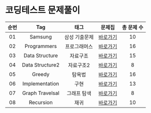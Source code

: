 # 코딩테스트 문제풀이  

| 순번 | Tag                          | 태그                | 문제집    | 총 문제 수 |
| :--: | :--------------------------: | :-----------------: | :------:  |:------: |
| 01 | Samsung | 삼성 기출문제 | [바로가기](./Samsung) | 10 |
| 02 | Programmers | 프로그래머스 | [바로가기](./Programmers) | 16 |
| 03 | Data Structure | 자료구조 | [바로가기](./DataStructure) | 15 |
| 04 | Data Structure2 | 자료구조2 | [바로가기](./DataStructure2) | 8 |
| 05 | Greedy | 탐욕법 | [바로가기](./Greedy) | 16 |
| 06 | Implementation | 구현 | [바로가기](./Implementation) | 13 |
| 07 | Graph Travelsal | 그래프 탐색 | [바로가기](./GraphTraversal) | 8 |
| 08 | Recursion | 재귀 | [바로가기](./Recursion) | 10 |
